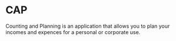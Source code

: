 # CAP
Counting and Planning is an application that allows you to plan your incomes and expences for a personal or corporate use.
